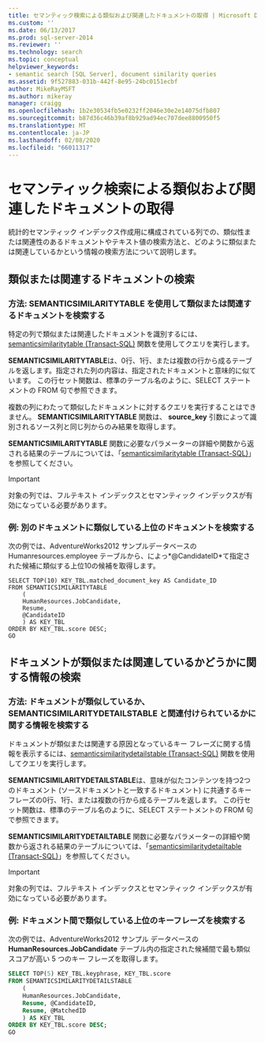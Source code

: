 ```yaml
---
title: セマンティック検索による類似および関連したドキュメントの取得 | Microsoft Docs
ms.custom: ''
ms.date: 06/13/2017
ms.prod: sql-server-2014
ms.reviewer: ''
ms.technology: search
ms.topic: conceptual
helpviewer_keywords:
- semantic search [SQL Server], document similarity queries
ms.assetid: 9f527883-031b-442f-8e95-24bc0151ecbf
author: MikeRayMSFT
ms.author: mikeray
manager: craigg
ms.openlocfilehash: 1b2e30534fb5e0232ff2046e30e2e14075dfb807
ms.sourcegitcommit: b87d36c46b39af8b929ad94ec707dee8800950f5
ms.translationtype: MT
ms.contentlocale: ja-JP
ms.lasthandoff: 02/08/2020
ms.locfileid: "66011317"
---
```

# <a name="find-similar-and-related-documents-with-semantic-search"></a>セマンティック検索による類似および関連したドキュメントの取得
  統計的セマンティック インデックス作成用に構成されている列での、類似性または関連性のあるドキュメントやテキスト値の検索方法と、どのように類似または関連しているかという情報の検索方法について説明します。  
  
##  <a name="BasicsQuerySimilar"></a>類似または関連するドキュメントの検索  
  
###  <a name="HowToQuerySimilar"></a>方法: SEMANTICSIMILARITYTABLE を使用して類似または関連するドキュメントを検索する  
 特定の列で類似または関連したドキュメントを識別するには、[semanticsimilaritytable &#40;Transact-SQL&#41;](/sql/relational-databases/system-functions/semanticsimilaritytable-transact-sql) 関数を使用してクエリを実行します。  
  
 **SEMANTICSIMILARITYTABLE**は、0行、1行、または複数の行から成るテーブルを返します。指定された列の内容は、指定されたドキュメントと意味的に似ています。 この行セット関数は、標準のテーブル名のように、SELECT ステートメントの FROM 句で参照できます。  
  
 複数の列にわたって類似したドキュメントに対するクエリを実行することはできません。 
  **SEMANTICSIMILARITYTABLE** 関数は、 **source_key** 引数によって識別されるソース列と同じ列からのみ結果を取得します。  
  
 
  **SEMANTICSIMILARITYTABLE** 関数に必要なパラメーターの詳細や関数から返される結果のテーブルについては、「[semanticsimilaritytable &#40;Transact-SQL&#41;](/sql/relational-databases/system-functions/semanticsimilaritytable-transact-sql)」を参照してください。  
  
> [!IMPORTANT]  
>  対象の列では、フルテキスト インデックスとセマンティック インデックスが有効になっている必要があります。  
  
###  <a name="HowToIdentifySimilar"></a>例: 別のドキュメントに類似している上位のドキュメントを検索する  
 次の例では、AdventureWorks2012 サンプルデータベースの Humanresources.employee テーブルから、によっ*@CandidateID*て指定された候補に類似する上位10の候補を取得します。  
  
```scr  
SELECT TOP(10) KEY_TBL.matched_document_key AS Candidate_ID  
FROM SEMANTICSIMILARITYTABLE  
    (  
    HumanResources.JobCandidate,  
    Resume,  
    @CandidateID  
    ) AS KEY_TBL  
ORDER BY KEY_TBL.score DESC;  
GO  
```  
  
##  <a name="BasicsQuerySimilarity"></a>ドキュメントが類似または関連しているかどうかに関する情報の検索  
  
###  <a name="HowToQuerySimilarity"></a>方法: ドキュメントが類似しているか、SEMANTICSIMILARITYDETAILSTABLE と関連付けられているかに関する情報を検索する  
 ドキュメントが類似または関連する原因となっているキー フレーズに関する情報を表示するには、[semanticsimilaritydetailstable &#40;Transact-SQL&#41;](/sql/relational-databases/system-functions/semanticsimilaritydetailstable-transact-sql) 関数を使用してクエリを実行します。  
  
 **SEMANTICSIMILARITYDETAILSTABLE**は、意味が似たコンテンツを持つ2つのドキュメント (ソースドキュメントと一致するドキュメント) に共通するキーフレーズの0行、1行、または複数の行から成るテーブルを返します。 この行セット関数は、標準のテーブル名のように、SELECT ステートメントの FROM 句で参照できます。  
  
 
  **SEMANTICSIMILARITYDETAILTABLE** 関数に必要なパラメーターの詳細や関数から返される結果のテーブルについては、「[semanticsimilaritydetailtable &#40;Transact-SQL&#41;](/sql/relational-databases/system-functions/semanticsimilaritydetailstable-transact-sql)」を参照してください。  
  
> [!IMPORTANT]  
>  対象の列では、フルテキスト インデックスとセマンティック インデックスが有効になっている必要があります。  
  
###  <a name="HowToSimilarPhrases"></a>例: ドキュメント間で類似している上位のキーフレーズを検索する  
 次の例では、AdventureWorks2012 サンプル データベースの **HumanResources.JobCandidate** テーブル内の指定された候補間で最も類似スコアが高い 5 つのキー フレーズを取得します。  
  
```sql  
SELECT TOP(5) KEY_TBL.keyphrase, KEY_TBL.score  
FROM SEMANTICSIMILARITYDETAILSTABLE  
    (  
    HumanResources.JobCandidate,  
    Resume, @CandidateID,  
    Resume, @MatchedID  
    ) AS KEY_TBL  
ORDER BY KEY_TBL.score DESC;  
GO  
```  
  
  
